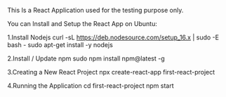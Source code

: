 This Is a React Application used for the testing purpose only.

You can Install and Setup the React App on Ubuntu:

1.Install Nodejs
curl -sL https://deb.nodesource.com/setup_16.x | sudo -E bash -
sudo apt-get install -y nodejs

2.Install / Update npm
sudo npm install npm@latest -g

3.Creating a New React Project
npx create-react-app first-react-project

4.Running the Application
cd first-react-project
npm start
